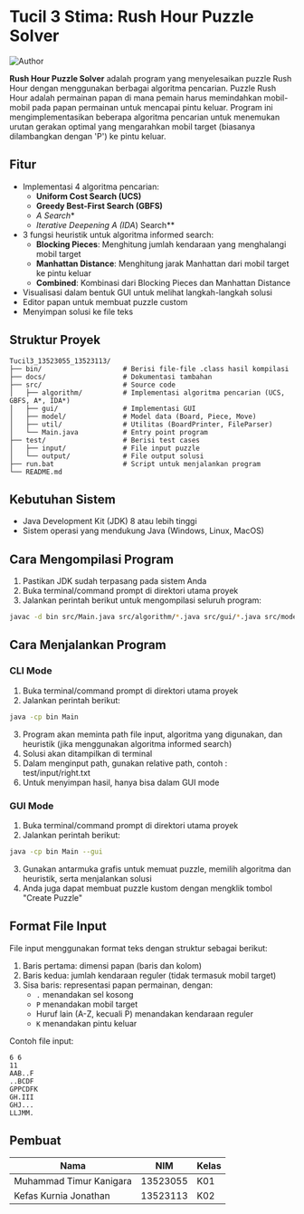 # Tucil 3 Stima: Rush Hour Puzzle Solver

![Author](https://drive.google.com/uc?export=view&id=189Gkd8fKeMKwIaAQMvNTX5NpZsbA-JCL)

**Rush Hour Puzzle Solver** adalah program yang menyelesaikan puzzle Rush Hour dengan menggunakan berbagai algoritma pencarian. Puzzle Rush Hour adalah permainan papan di mana pemain harus memindahkan mobil-mobil pada papan permainan untuk mencapai pintu keluar. Program ini mengimplementasikan beberapa algoritma pencarian untuk menemukan urutan gerakan optimal yang mengarahkan mobil target (biasanya dilambangkan dengan 'P') ke pintu keluar.

## Fitur
- Implementasi 4 algoritma pencarian:
  - **Uniform Cost Search (UCS)**
  - **Greedy Best-First Search (GBFS)**
  - **A* Search**
  - **Iterative Deepening A* (IDA*) Search**
- 3 fungsi heuristik untuk algoritma informed search:
  - **Blocking Pieces**: Menghitung jumlah kendaraan yang menghalangi mobil target
  - **Manhattan Distance**: Menghitung jarak Manhattan dari mobil target ke pintu keluar
  - **Combined**: Kombinasi dari Blocking Pieces dan Manhattan Distance
- Visualisasi dalam bentuk GUI untuk melihat langkah-langkah solusi
- Editor papan untuk membuat puzzle custom
- Menyimpan solusi ke file teks

## Struktur Proyek
```
Tucil3_13523055_13523113/
├── bin/                    # Berisi file-file .class hasil kompilasi
├── docs/                   # Dokumentasi tambahan
├── src/                    # Source code
│   ├── algorithm/          # Implementasi algoritma pencarian (UCS, GBFS, A*, IDA*)
│   ├── gui/                # Implementasi GUI
│   ├── model/              # Model data (Board, Piece, Move)
│   ├── util/               # Utilitas (BoardPrinter, FileParser)
│   └── Main.java           # Entry point program
├── test/                   # Berisi test cases
│   ├── input/              # File input puzzle
│   └── output/             # File output solusi
├── run.bat                 # Script untuk menjalankan program
└── README.md
```

## Kebutuhan Sistem
- Java Development Kit (JDK) 8 atau lebih tinggi
- Sistem operasi yang mendukung Java (Windows, Linux, MacOS)

## Cara Mengompilasi Program
1. Pastikan JDK sudah terpasang pada sistem Anda
2. Buka terminal/command prompt di direktori utama proyek
3. Jalankan perintah berikut untuk mengompilasi seluruh program:

```bash
javac -d bin src/Main.java src/algorithm/*.java src/gui/*.java src/model/*.java src/util/*.java
```

## Cara Menjalankan Program
### CLI Mode
1. Buka terminal/command prompt di direktori utama proyek
2. Jalankan perintah berikut:

```bash
java -cp bin Main
```

3. Program akan meminta path file input, algoritma yang digunakan, dan heuristik (jika menggunakan algoritma informed search)
4. Solusi akan ditampilkan di terminal
5. Dalam menginput path, gunakan relative path, contoh : test/input/right.txt
6. Untuk menyimpan hasil, hanya bisa dalam GUI mode

### GUI Mode
1. Buka terminal/command prompt di direktori utama proyek
2. Jalankan perintah berikut:

```bash
java -cp bin Main --gui
```

3. Gunakan antarmuka grafis untuk memuat puzzle, memilih algoritma dan heuristik, serta menjalankan solusi
4. Anda juga dapat membuat puzzle kustom dengan mengklik tombol "Create Puzzle"


## Format File Input
File input menggunakan format teks dengan struktur sebagai berikut:
1. Baris pertama: dimensi papan (baris dan kolom)
2. Baris kedua: jumlah kendaraan reguler (tidak termasuk mobil target)
3. Sisa baris: representasi papan permainan, dengan:
   - `.` menandakan sel kosong
   - `P` menandakan mobil target
   - Huruf lain (A-Z, kecuali P) menandakan kendaraan reguler
   - `K` menandakan pintu keluar

Contoh file input:
```
6 6
11
AAB..F
..BCDF
GPPCDFK
GH.III
GHJ...
LLJMM.
```

## Pembuat
| Nama | NIM | Kelas |
|------|-----|-------|
| Muhammad Timur Kanigara | 13523055 | K01 |
| Kefas Kurnia Jonathan | 13523113 | K02 |
